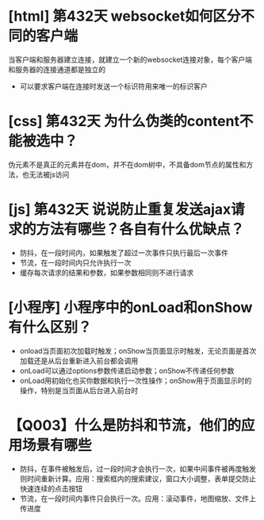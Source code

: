 # [html] 第432天 websocket如何区分不同的客户端

当客户端和服务器建立连接，就建立一个新的websocket连接对象，每个客户端和服务器的连接通道都是独立的
- 可以要求客户端在连接时发送一个标识符用来唯一的标识客户

# [css] 第432天 为什么伪类的content不能被选中？

伪元素不是真正的元素并在dom，并不在dom树中，不具备dom节点的属性和方法，也无法被js访问

# [js] 第432天 说说防止重复发送ajax请求的方法有哪些？各自有什么优缺点？

- 防抖，在一段时间内，如果触发了超过一次事件只执行最后一次事件
- 节流，在一段时间内只允许执行一次
- 缓存每次请求的结果和参数，如果参数相同则不进行请求

# [小程序] 小程序中的onLoad和onShow有什么区别？

- onload当页面初次加载时触发；onShow当页面显示时触发，无论页面是首次加载还是从后台重新进入前台都会调用
- onLoad可以通过options参数传递启动参数；onShow不传递任何参数
- onLoad用初始化也买你数据和执行一次性操作；onShow用于页面显示时的操作，特别是当页面从后台进入前台时

# 【Q003】什么是防抖和节流，他们的应用场景有哪些

- 防抖，在事件被触发后，过一段时间才会执行一次，如果中间事件被再度触发则时间重新计算。应用：搜索框内的搜索建议，窗口大小调整，表单提交防止快速连续的点击按钮
- 节流，在一段时间内事件只会执行一次。应用：滚动事件，地图缩放、文件上传进度
